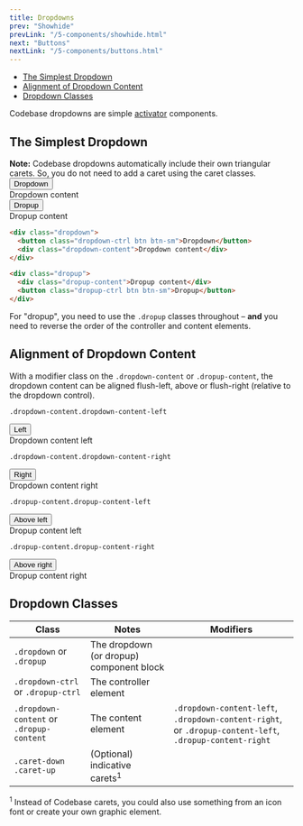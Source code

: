 ```yaml
---
title: Dropdowns
prev: "Showhide"
prevLink: "/5-components/showhide.html"
next: "Buttons"
nextLink: "/5-components/buttons.html"
---
```


<div class="on-page-toc b-thin rounded mb-3e py-1e">
  <ul class="menu small">
    <li class="menu-item"><a href="#the-simplest-dropdowns">The Simplest Dropdown</a></li>
    <li class="menu-item"><a href="#alignment-of-dropdown-content">Alignment of Dropdown Content</a></li>
    <li class="menu-item"><a href="#dropdown-classes">Dropdown Classes</a></li>
  </ul>
</div>

<p class="h4 thin">Codebase dropdowns are simple <a href="../5-components/activator.html">activator</a> components.</p>

## The Simplest Dropdown

<div class="bg-theme-2 mb-3e p-2e"><b>Note:</b> Codebase dropdowns automatically include their own  triangular carets. So, you do not need to add a caret using the caret classes.</div>

<div class="flexbox mb-3e">
  <div class="dropdown mr-1e">
    <button class="btn dropdown-ctrl">Dropdown</button>
    <div class="dropdown-content nowrap">Dropdown content</div>
  </div>
  <div class="dropup">
    <button class="btn dropup-ctrl">Dropup</button>
    <div class="dropup-content nowrap">Dropup content</div>
  </div>
</div>

```HTML
<div class="dropdown">
  <button class="dropdown-ctrl btn btn-sm">Dropdown</button>
  <div class="dropdown-content">Dropdown content</div>
</div>

<div class="dropup">
  <div class="dropup-content">Dropup content</div>
  <button class="dropup-ctrl btn btn-sm">Dropup</button>
</div>
```

<div class="bg-theme-2 mb-3e p-2e">For "dropup", you need to use the <code>.dropup</code> classes throughout – <b>and</b> you need to reverse the order of the controller and content elements.</div>

## Alignment of Dropdown Content

With a modifier class on the `.dropdown-content` or `.dropup-content`, the dropdown content can be aligned flush-left, above or flush-right (relative to the dropdown control).

`.dropdown-content.dropdown-content-left`

<div class="dropdown mb-3e">
  <button class="btn dropdown-ctrl">Left</button>
  <div class="dropdown-content dropdown-content-left">Dropdown content left</div>
</div>

`.dropdown-content.dropdown-content-right`

<div class="dropdown dropdown-right mb-3e right">
  <button class="btn dropdown-ctrl">Right</button>
  <div class="dropdown-content dropdown-content-right">Dropdown content right</div>
</div>

`.dropup-content.dropup-content-left`

<div class="dropup mb-3e">
  <button class="btn dropup-ctrl">Above left</button>
  <div class="dropup-content dropup-content-left">Dropup content left</div>
</div>

`.dropup-content.dropup-content-right`

<div class="dropup mb-3e right">
  <button class="btn dropup-ctrl">Above right</button>
  <div class="dropup-content dropup-content-right">Dropup content right</div>
</div>

## Dropdown Classes

<table class="table">
  <thead>
    <tr>
      <th>Class</th>
      <th>Notes</th>
      <th>Modifiers</th>
    </tr>
  </thead>
  <tbody>
    <tr>
      <td><code>.dropdown</code> or <code>.dropup</code></td>
      <td>The dropdown (or dropup) component block</td>
      <td></td>
    </tr>
    <tr>
      <td><code>.dropdown-ctrl</code> or <code>.dropup-ctrl</code></td>
      <td>The controller element</td>
      <td></td>
    </tr>
    <tr>
      <td><code>.dropdown-content</code> or <code>.dropup-content</code></td>
      <td>The content element</td>
      <td><code>.dropdown-content-left</code>, <code>.dropdown-content-right</code>, or <code>.dropup-content-left</code>, <code>.dropup-content-right</code> </td>
    </tr>
    <tr>
      <td><code>.caret-down</code> <br>
        <code>.caret-up</code> <br>
      </td>
      <td>(Optional) indicative carets<sup>1</sup></td>
      <td></td>
    </tr>
  </tbody>
</table>

<sup>1</sup> Instead of Codebase carets, you could also use something from an icon font or create your own graphic element.
